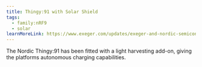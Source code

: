 ```yaml
---
title: Thingy:91 with Solar Shield
tags:
  - family:nRF9
  - solar
learnMoreLink: https://www.exeger.com/updates/exeger-and-nordic-semiconductor-in-partnership/
---
```


The Nordic Thingy:91 has been fitted with a light harvesting add-on, giving the
platforms autonomous charging capabilities.
